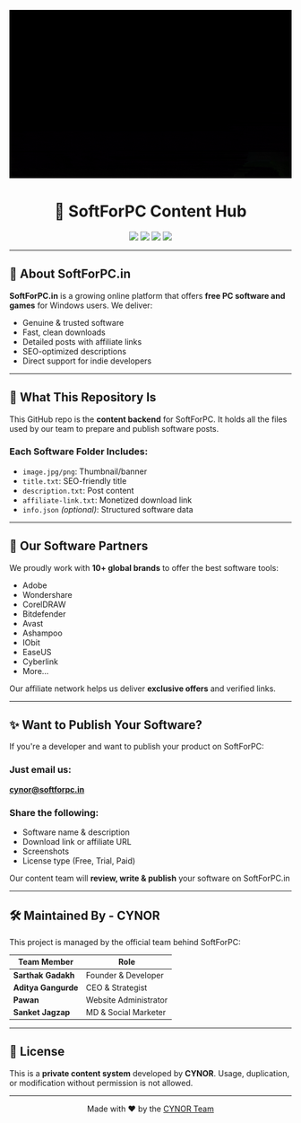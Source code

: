 

<p align="center">
  <img src="https://github.com/Cynor2020/SoftForPC-Content-Hub/blob/main/About/softforpc.gif" 
       alt="SoftForPC Banner" 
       style="width: 100%; height: 300px;" />
</p>



<h1 align="center">🚀 SoftForPC Content Hub</h1>

<p align="center">
  <img src="https://img.shields.io/badge/Platform-Windows-blue?style=for-the-badge&logo=windows" />
  <img src="https://img.shields.io/badge/Downloads-1M%2B-brightgreen?style=for-the-badge&logo=mega" />
  <img src="https://img.shields.io/badge/Partners-10%2B-yellow?style=for-the-badge&logo=trustpilot" />
  <img src="https://img.shields.io/badge/Maintained%20By-CYNOR-red?style=for-the-badge&logo=github" />
</p>

---

## 🧠 About SoftForPC.in

**SoftForPC.in** is a growing online platform that offers **free PC software and games** for Windows users. We deliver:

- Genuine & trusted software
- Fast, clean downloads
- Detailed posts with affiliate links
- SEO-optimized descriptions
- Direct support for indie developers

---

## 📂 What This Repository Is

This GitHub repo is the **content backend** for SoftForPC. It holds all the files used by our team to prepare and publish software posts.

### Each Software Folder Includes:
- `image.jpg/png`: Thumbnail/banner
- `title.txt`: SEO-friendly title
- `description.txt`: Post content
- `affiliate-link.txt`: Monetized download link
- `info.json` *(optional)*: Structured software data


---

## 🤝 Our Software Partners

We proudly work with **10+ global brands** to offer the best software tools:

- Adobe
- Wondershare
- CorelDRAW
- Bitdefender
- Avast
- Ashampoo
- IObit
- EaseUS
- Cyberlink
- More...

Our affiliate network helps us deliver **exclusive offers** and verified links.

---

## ✨ Want to Publish Your Software?

If you're a developer and want to publish your product on SoftForPC:

### Just email us:
**cynor@softforpc.in**

### Share the following:
- Software name & description
- Download link or affiliate URL
- Screenshots
- License type (Free, Trial, Paid)

Our content team will **review, write & publish** your software on SoftForPC.in

---

## 🛠 Maintained By - CYNOR

This project is managed by the official team behind SoftForPC:

| Team Member      | Role                   |
|------------------|------------------------|
| **Sarthak Gadakh**  | Founder & Developer     |
| **Aditya Gangurde** | CEO & Strategist        |
| **Pawan**           | Website Administrator   |
| **Sanket Jagzap**   | MD & Social Marketer    |


---

## 🔐 License

This is a **private content system** developed by **CYNOR**. Usage, duplication, or modification without permission is not allowed.

---

<p align="center">
  Made with ❤️ by the <a href="https://cynor2020.github.io/cynor/" target="_blank">CYNOR Team</a>
</p>
